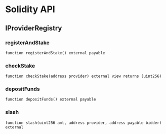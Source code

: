 # Solidity API

## IProviderRegistry

### registerAndStake

```solidity
function registerAndStake() external payable
```

### checkStake

```solidity
function checkStake(address provider) external view returns (uint256)
```

### depositFunds

```solidity
function depositFunds() external payable
```

### slash

```solidity
function slash(uint256 amt, address provider, address payable bidder) external
```

